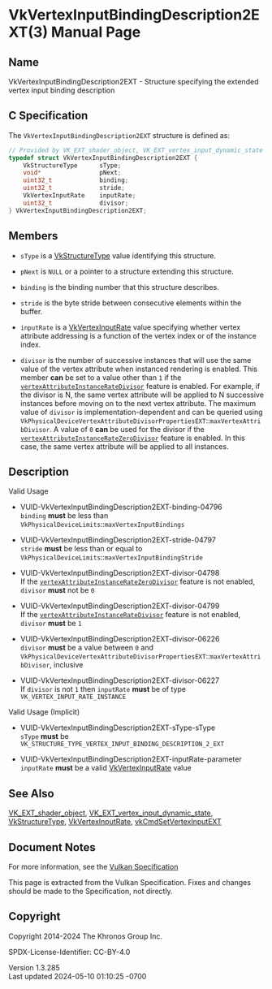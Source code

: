 # VkVertexInputBindingDescription2EXT(3) Manual Page

## Name

VkVertexInputBindingDescription2EXT - Structure specifying the extended
vertex input binding description



## <a href="#_c_specification" class="anchor"></a>C Specification

The `VkVertexInputBindingDescription2EXT` structure is defined as:

``` c
// Provided by VK_EXT_shader_object, VK_EXT_vertex_input_dynamic_state
typedef struct VkVertexInputBindingDescription2EXT {
    VkStructureType      sType;
    void*                pNext;
    uint32_t             binding;
    uint32_t             stride;
    VkVertexInputRate    inputRate;
    uint32_t             divisor;
} VkVertexInputBindingDescription2EXT;
```

## <a href="#_members" class="anchor"></a>Members

- `sType` is a [VkStructureType](https://registry.khronos.org/vulkan/specs/1.3-extensions/man/html/VkStructureType.html) value identifying
  this structure.

- `pNext` is `NULL` or a pointer to a structure extending this
  structure.

- `binding` is the binding number that this structure describes.

- `stride` is the byte stride between consecutive elements within the
  buffer.

- `inputRate` is a [VkVertexInputRate](https://registry.khronos.org/vulkan/specs/1.3-extensions/man/html/VkVertexInputRate.html) value
  specifying whether vertex attribute addressing is a function of the
  vertex index or of the instance index.

- `divisor` is the number of successive instances that will use the same
  value of the vertex attribute when instanced rendering is enabled.
  This member **can** be set to a value other than `1` if the <a
  href="https://registry.khronos.org/vulkan/specs/1.3-extensions/html/vkspec.html#features-vertexAttributeInstanceRateDivisor"
  target="_blank"
  rel="noopener"><code>vertexAttributeInstanceRateDivisor</code></a>
  feature is enabled. For example, if the divisor is N, the same vertex
  attribute will be applied to N successive instances before moving on
  to the next vertex attribute. The maximum value of `divisor` is
  implementation-dependent and can be queried using
  `VkPhysicalDeviceVertexAttributeDivisorPropertiesEXT`::`maxVertexAttribDivisor`.
  A value of `0` **can** be used for the divisor if the <a
  href="https://registry.khronos.org/vulkan/specs/1.3-extensions/html/vkspec.html#features-vertexAttributeInstanceRateZeroDivisor"
  target="_blank"
  rel="noopener"><code>vertexAttributeInstanceRateZeroDivisor</code></a>
  feature is enabled. In this case, the same vertex attribute will be
  applied to all instances.

## <a href="#_description" class="anchor"></a>Description

Valid Usage

- <a href="#VUID-VkVertexInputBindingDescription2EXT-binding-04796"
  id="VUID-VkVertexInputBindingDescription2EXT-binding-04796"></a>
  VUID-VkVertexInputBindingDescription2EXT-binding-04796  
  `binding` **must** be less than
  `VkPhysicalDeviceLimits`::`maxVertexInputBindings`

- <a href="#VUID-VkVertexInputBindingDescription2EXT-stride-04797"
  id="VUID-VkVertexInputBindingDescription2EXT-stride-04797"></a>
  VUID-VkVertexInputBindingDescription2EXT-stride-04797  
  `stride` **must** be less than or equal to
  `VkPhysicalDeviceLimits`::`maxVertexInputBindingStride`

- <a href="#VUID-VkVertexInputBindingDescription2EXT-divisor-04798"
  id="VUID-VkVertexInputBindingDescription2EXT-divisor-04798"></a>
  VUID-VkVertexInputBindingDescription2EXT-divisor-04798  
  If the <a
  href="https://registry.khronos.org/vulkan/specs/1.3-extensions/html/vkspec.html#features-vertexAttributeInstanceRateZeroDivisor"
  target="_blank"
  rel="noopener"><code>vertexAttributeInstanceRateZeroDivisor</code></a>
  feature is not enabled, `divisor` **must** not be `0`

- <a href="#VUID-VkVertexInputBindingDescription2EXT-divisor-04799"
  id="VUID-VkVertexInputBindingDescription2EXT-divisor-04799"></a>
  VUID-VkVertexInputBindingDescription2EXT-divisor-04799  
  If the <a
  href="https://registry.khronos.org/vulkan/specs/1.3-extensions/html/vkspec.html#features-vertexAttributeInstanceRateDivisor"
  target="_blank"
  rel="noopener"><code>vertexAttributeInstanceRateDivisor</code></a>
  feature is not enabled, `divisor` **must** be `1`

- <a href="#VUID-VkVertexInputBindingDescription2EXT-divisor-06226"
  id="VUID-VkVertexInputBindingDescription2EXT-divisor-06226"></a>
  VUID-VkVertexInputBindingDescription2EXT-divisor-06226  
  `divisor` **must** be a value between `0` and
  `VkPhysicalDeviceVertexAttributeDivisorPropertiesEXT`::`maxVertexAttribDivisor`,
  inclusive

- <a href="#VUID-VkVertexInputBindingDescription2EXT-divisor-06227"
  id="VUID-VkVertexInputBindingDescription2EXT-divisor-06227"></a>
  VUID-VkVertexInputBindingDescription2EXT-divisor-06227  
  If `divisor` is not `1` then `inputRate` **must** be of type
  `VK_VERTEX_INPUT_RATE_INSTANCE`

Valid Usage (Implicit)

- <a href="#VUID-VkVertexInputBindingDescription2EXT-sType-sType"
  id="VUID-VkVertexInputBindingDescription2EXT-sType-sType"></a>
  VUID-VkVertexInputBindingDescription2EXT-sType-sType  
  `sType` **must** be
  `VK_STRUCTURE_TYPE_VERTEX_INPUT_BINDING_DESCRIPTION_2_EXT`

- <a href="#VUID-VkVertexInputBindingDescription2EXT-inputRate-parameter"
  id="VUID-VkVertexInputBindingDescription2EXT-inputRate-parameter"></a>
  VUID-VkVertexInputBindingDescription2EXT-inputRate-parameter  
  `inputRate` **must** be a valid
  [VkVertexInputRate](https://registry.khronos.org/vulkan/specs/1.3-extensions/man/html/VkVertexInputRate.html) value

## <a href="#_see_also" class="anchor"></a>See Also

[VK_EXT_shader_object](https://registry.khronos.org/vulkan/specs/1.3-extensions/man/html/VK_EXT_shader_object.html),
[VK_EXT_vertex_input_dynamic_state](https://registry.khronos.org/vulkan/specs/1.3-extensions/man/html/VK_EXT_vertex_input_dynamic_state.html),
[VkStructureType](https://registry.khronos.org/vulkan/specs/1.3-extensions/man/html/VkStructureType.html),
[VkVertexInputRate](https://registry.khronos.org/vulkan/specs/1.3-extensions/man/html/VkVertexInputRate.html),
[vkCmdSetVertexInputEXT](https://registry.khronos.org/vulkan/specs/1.3-extensions/man/html/vkCmdSetVertexInputEXT.html)

## <a href="#_document_notes" class="anchor"></a>Document Notes

For more information, see the <a
href="https://registry.khronos.org/vulkan/specs/1.3-extensions/html/vkspec.html#VkVertexInputBindingDescription2EXT"
target="_blank" rel="noopener">Vulkan Specification</a>

This page is extracted from the Vulkan Specification. Fixes and changes
should be made to the Specification, not directly.

## <a href="#_copyright" class="anchor"></a>Copyright

Copyright 2014-2024 The Khronos Group Inc.

SPDX-License-Identifier: CC-BY-4.0

Version 1.3.285  
Last updated 2024-05-10 01:10:25 -0700
